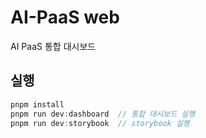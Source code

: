 # AI-PaaS web

AI PaaS 통합 대시보드

## 실행
```javascript
pnpm install
pnpm run dev:dashboard  // 통합 대시보드 실행
pnpm run dev:storybook  // storybook 실행
```
